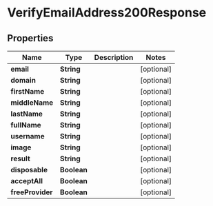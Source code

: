 

# VerifyEmailAddress200Response

## Properties

Name | Type | Description | Notes
------------ | ------------- | ------------- | -------------
**email** | **String** |  |  [optional]
**domain** | **String** |  |  [optional]
**firstName** | **String** |  |  [optional]
**middleName** | **String** |  |  [optional]
**lastName** | **String** |  |  [optional]
**fullName** | **String** |  |  [optional]
**username** | **String** |  |  [optional]
**image** | **String** |  |  [optional]
**result** | **String** |  |  [optional]
**disposable** | **Boolean** |  |  [optional]
**acceptAll** | **Boolean** |  |  [optional]
**freeProvider** | **Boolean** |  |  [optional]




